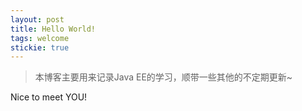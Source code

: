 ```yaml
---
layout: post
title: Hello World!
tags: welcome
stickie: true
---
```



> 本博客主要用来记录Java EE的学习，顺带一些其他的不定期更新~


Nice to meet YOU!

